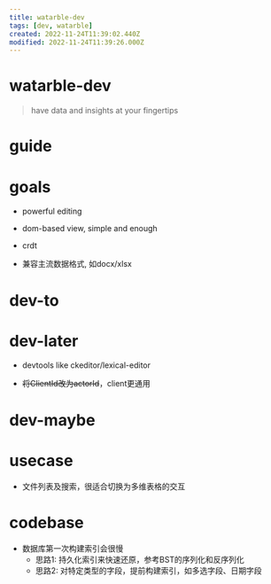 ```yaml
---
title: watarble-dev
tags: [dev, watarble]
created: 2022-11-24T11:39:02.440Z
modified: 2022-11-24T11:39:26.000Z
---
```


# watarble-dev

> have data and insights at your fingertips

# guide

# goals
- powerful editing
- dom-based view, simple and enough
- crdt

- 兼容主流数据格式, 如docx/xlsx
# dev-to

# dev-later
- devtools like ckeditor/lexical-editor

- ~~将ClientId改为actorId~~，client更通用
# dev-maybe

# usecase

- 文件列表及搜索，很适合切换为多维表格的交互
# codebase
- 数据库第一次构建索引会很慢
  - 思路1: 持久化索引来快速还原，参考BST的序列化和反序列化
  - 思路2: 对特定类型的字段，提前构建索引，如多选字段、日期字段
